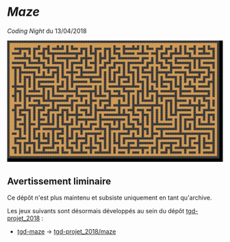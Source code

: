 # *Maze*

*Coding Night* du 13/04/2018

![](screenshot.png)

## Avertissement liminaire

Ce dépôt n'est plus maintenu et subsiste uniquement en tant qu'archive.

Les jeux suivants sont désormais développés au sein du dépôt [tgd-projet_2018](https://github.com/TeleGD/tgd-projet_2018) :

* [tgd-maze](https://github.com/TeleGD/tgd-maze/tree/master/src/games/maze) -> [tgd-projet_2018/maze](https://github.com/TeleGD/tgd-projet_2018/tree/master/src/games/maze)
